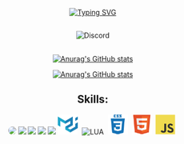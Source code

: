 <div align="center">

[![Typing SVG](https://readme-typing-svg.demolab.com?font=Bebas+Neue&size=30&duration=3000&pause=1000&color=CCDBE4&center=true&vCenter=true&width=500&height=60&lines=Hey+I'm+Focking+Mikkel;16+years+old;wannabe+fivem+dev;+Still+Learing+The+Basic)](https://git.io/typing-svg)

##

![Discord](https://img.shields.io/badge/Discord-fockingmikkel-7289DA?logo=discord&style=for-the-badge)

##

[![Anurag's GitHub stats](https://github-readme-stats.vercel.app/api?username=g4met11&show_icons=true&theme=apprentice)](https://github.com/anuraghazra/github-readme-stats)
      
[![Anurag's GitHub stats](https://github-readme-stats.vercel.app/api/top-langs/?username=g4met11&layout=compact&langs_count=7&theme=apprentice)](https://github.com/anuraghazra/github-readme-stats)
    
## Skills:
        
<img style="border-radius: 10px;" src="https://img.shields.io/badge/Lua-2C2D72?style=for-the-badge&logo=lua&logoColor=white" />
<img src="https://img.shields.io/badge/HTML5-E34F26?style=for-the-badge&logo=html5&logoColor=white" />
<img src="https://img.shields.io/badge/CSS3-1572B6?style=for-the-badge&logo=css3&logoColor=white" />
<img src="https://img.shields.io/badge/JavaScript-F7DF1E?style=for-the-badge&logo=javascript&logoColor=black" />
<img src="https://img.shields.io/badge/MySQL-005C84?style=for-the-badge&logo=mysql&logoColor=white" />
<img src="https://github.com/devicons/devicon/blob/master/icons/materialui/materialui-original.svg" title="Material UI" alt="Material UI" width="40" height="40"/>&nbsp;
<img src="https://github.com/devicons/devicon/blob/master/icons/materialui/lua-original.svg" title="LUA" alt="LUA" width="40" height="40"/>&nbsp;
<img src="https://github.com/devicons/devicon/blob/master/icons/css3/css3-plain-wordmark.svg"  title="CSS3" alt="CSS" width="40" height="40"/>&nbsp;
<img src="https://github.com/devicons/devicon/blob/master/icons/html5/html5-original.svg" title="HTML5" alt="HTML" width="40" height="40"/>&nbsp;
<img src="https://github.com/devicons/devicon/blob/master/icons/javascript/javascript-original.svg" title="JavaScript" alt="JavaScript" width="40" height="40"/>&nbsp;

      
<!-- ## Socials:
  <a href="https://discord.gg/AQHbsahZsV" target="_blank"><img src="https://img.shields.io/badge/Discord-7289DA?style=for-the-badge&logo=discord&logoColor=white">
  <a href="https://www.youtube.com/channel/UCCJvrm66Ia9Yn36guZgI8PA/videos" target="_blank"><img src="https://img.shields.io/badge/YouTube-FF0000?style=for-the-badge&logo=youtube&logoColor=white">
  <a href="https://www.instagram.com/marttttttins/" target="_blank"><img src="https://img.shields.io/badge/Instagram-E4405F?style=for-the-badge&logo=instagram&logoColor=white">
  <a href="https://www.twitch.tv/marttttins" target="_blank"><img src="https://img.shields.io/badge/Twitch-9146FF?style=for-the-badge&logo=twitch&logoColor=white"> -->

</div>

